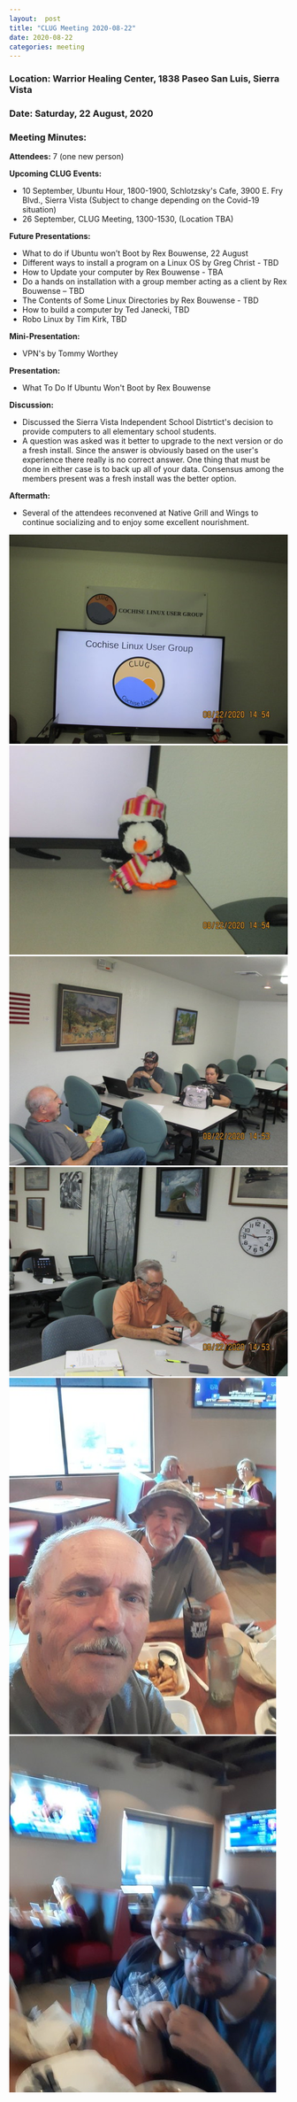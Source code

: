 ```yaml
---
layout:  post
title: "CLUG Meeting 2020-08-22"
date: 2020-08-22
categories: meeting
---
```


### Location: Warrior Healing Center, 1838 Paseo San Luis, Sierra Vista

### Date: Saturday, 22 August, 2020

### Meeting Minutes:

**Attendees:** 7 (one new person)

**Upcoming CLUG Events:**

 * 10 September, Ubuntu Hour, 1800-1900, Schlotzsky's Cafe, 3900 E. Fry Blvd., Sierra Vista (Subject to change depending on the Covid-19 situation)
 * 26 September, CLUG Meeting, 1300-1530, (Location TBA)
 
**Future Presentations:**

 * What to do if Ubuntu won’t Boot by Rex Bouwense, 22 August
 * Different ways to install a program on a Linux OS by Greg Christ - TBD
 * How to Update your computer by Rex Bouwense - TBA
 * Do a hands on installation with a group member acting as a client by Rex Bouwense – TBD
 * The Contents of Some Linux Directories by Rex Bouwense - TBD
 * How to build a computer by Ted Janecki, TBD
 * Robo Linux by Tim Kirk, TBD
 
**Mini-Presentation:**
 
 * VPN's by Tommy Worthey

**Presentation:**
 
 * What To Do If Ubuntu Won't Boot by Rex Bouwense

**Discussion:**
 
 * Discussed the Sierra Vista Independent School Distrtict's decision to provide computers to all elementary school students.
 * A question was asked was it better to upgrade to the next version or do a fresh install.  Since the answer is obviously based on the user's experience there really is no correct answer.  One thing that must be done in either case is to back up all of your data.  Consensus among the members present was a fresh install was the better option.

**Aftermath:**

 * Several of the attendees reconvened at Native Grill and Wings to continue socializing and to enjoy some excellent nourishment.
 
![alt text](https://raw.githubusercontent.com/CochiseLinuxUsersGroup/CochiseLinuxUsersGroup.github.io/master/images/rsz_clug_mtg_2020-08-22_3.jpg)
![alt text](https://raw.githubusercontent.com/CochiseLinuxUsersGroup/CochiseLinuxUsersGroup.github.io/master/images/rsz_clug_mtg_2020-08-22_4.jpg)
![alt text](https://raw.githubusercontent.com/CochiseLinuxUsersGroup/CochiseLinuxUsersGroup.github.io/master/images/rsz_clug_mtg_2020-08-22_1.jpg)
![alt text](https://raw.githubusercontent.com/CochiseLinuxUsersGroup/CochiseLinuxUsersGroup.github.io/master/images/rsz_clug_mtg_2020-08-22_2.jpg)
![alt text](https://raw.githubusercontent.com/CochiseLinuxUsersGroup/CochiseLinuxUsersGroup.github.io/master/images/rsz_clug_mtg_2020-08-22_5.jpg)
![alt text](https://raw.githubusercontent.com/CochiseLinuxUsersGroup/CochiseLinuxUsersGroup.github.io/master/images/rsz_clug_mtg_2020-08-22_6.jpg)
